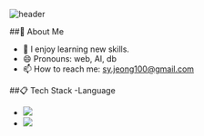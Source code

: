 ![header](https://capsule-render.vercel.app/api?type=cylinder&suyeoung-jeong&color=auto&height=300&section=header&text=Nice%20To%20Meet%20You)

##👀 About Me
- 🌱 I enjoy learning new skills.
- 😄 Pronouns: web, AI, db
- 📫 How to reach me: sy.jeong100@gmail.com

##📋 Tech Stack
-Language
- <img src="https://img.shields.io/badge/Python-3776AB?style=flat-square&logo=Python&logoColor=white"/>
- <img src="https://img.shields.io/badge/C-A8B9CC?style=flat-square&logo=C&logoColor=white"/>

<!--
**suyeong-jeong/suyeong-jeong** is a ✨ _special_ ✨ repository because its `README.md` (this file) appears on your GitHub profile.

Here are some ideas to get you started:

- 🔭 I’m currently working on ...
- 🌱 I’m currently learning ...
- 👯 I’m looking to collaborate on ...
- 🤔 I’m looking for help with ...
- 💬 Ask me about ...
- 📫 How to reach me: ...
- 😄 Pronouns: ...
- ⚡ Fun fact: ...
-->
